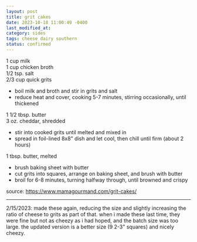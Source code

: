 ```yaml
---
layout: post
title: grit cakes
date: 2023-10-18 11:00:49 -0400
last_modified_at: 
category: sides
tags: cheese dairy southern
status: confirmed
---
```


1 cup milk  
1 cup chicken broth  
1/2 tsp. salt  
2/3 cup quick grits  
* boil milk and broth and stir in grits and salt
* reduce heat and cover, cooking 5-7 minutes, stirring occasionally, until thickened

1 1/2 tbsp. butter  
3 oz. cheddar, shredded  
* stir into cooked grits until melted and mixed in
* spread in foil-lined 8x8" dish and let cool, then chill until firm (about 2 hours)

1 tbsp. butter, melted  
* brush baking sheet with butter
* cut grits into squares, arrange on baking sheet, and brush with butter
* broil for 6-8 minutes, turning halfway through, until browned and crispy

source: <https://www.mamagourmand.com/grit-cakes/>

---

2/15/2023: made these again, reducing the size and slightly increasing the ratio of cheese
to grits as part of that. when i made these last time, they were fine but not as cheezy as i had
hoped, and the batch size was too large. the updated version is a better size (9 2-3" squares) and
nicely cheezy.
